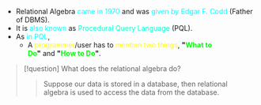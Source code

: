 - Relational Algebra <span style="color:#00ffff">came in 1970</span> and was <span style="color:#00ffff">given by Edgar F. Codd</span> (Father of DBMS).
- It is <span style="color:#00ffff">also known</span> as <span style="color:#00ffcc">Procedural Query Language</span> (PQL).
- As<span style="color:#00ffff"> in PQL</span>,
	- A <span style="color:#fffd01">programmer</span>/user has to <span style="color:#fffd01">mention</span> <span style="color:#fffd01">two things</span>, **"<span style="color:#01ff07">What to Do</span>"** and **"<span style="color:#01ff07">How to Do</span>"**.

>[!question] 
>What does the relational algebra do?
>>Suppose our data is stored in a database, then relational algebra is used to access the data from the database.